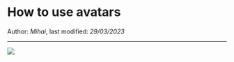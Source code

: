 # How to use avatars 

Author: *Mihai*, last modified: _29/03/2023_

---

![](https://www.youtube-nocookie.com/embed/4PFs7v_1Gwg?w=800&h=450)
